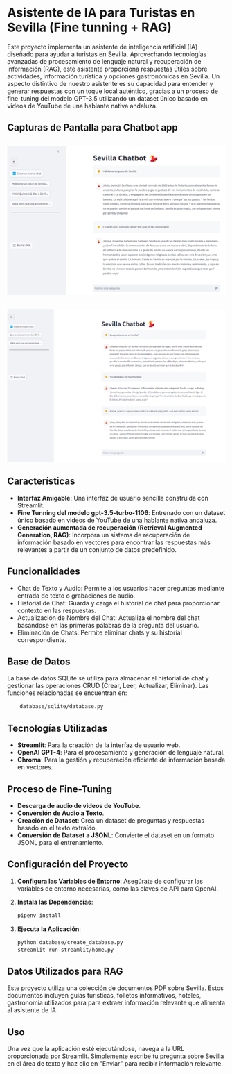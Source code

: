 # Asistente de IA para Turistas en Sevilla (Fine tunning + RAG)

Este proyecto implementa un asistente de inteligencia artificial (IA) diseñado para ayudar a turistas en Sevilla. Aprovechando tecnologías avanzadas de procesamiento de lenguaje natural y recuperación de información (RAG), este asistente proporciona respuestas útiles sobre actividades, información turística y opciones gastronómicas en Sevilla. Un aspecto distintivo de nuestro asistente es su capacidad para entender y generar respuestas con un toque local auténtico, gracias a un proceso de fine-tuning del modelo GPT-3.5 utilizando un dataset único basado en videos de YouTube de una hablante nativa andaluza.


## Capturas de Pantalla para Chatbot app

##
![Chatbot Exmample](images/chatbot1.png)

##
![Chatbot Exmample](images/chatbot2.png)

## Características

- **Interfaz Amigable**: Una interfaz de usuario sencilla construida con Streamlit.
- **Fine Tunning del modelo gpt-3.5-turbo-1106**: Entrenado con un dataset único basado en videos de YouTube de una hablante nativa andaluza.
- **Generación aumentada de recuperación (Retrieval Augmented Generation, RAG)**: Incorpora un sistema de recuperación de información basado en vectores para encontrar las respuestas más relevantes a partir de un conjunto de datos predefinido.

## Funcionalidades
- Chat de Texto y Audio: Permite a los usuarios hacer preguntas mediante entrada de texto o grabaciones de audio.
- Historial de Chat: Guarda y carga el historial de chat para proporcionar contexto en las respuestas.
- Actualización de Nombre del Chat: Actualiza el nombre del chat basándose en las primeras palabras de la pregunta del usuario.
- Eliminación de Chats: Permite eliminar chats y su historial correspondiente.

## Base de Datos
La base de datos SQLite se utiliza para almacenar el historial de chat y gestionar las operaciones CRUD (Crear, Leer, Actualizar, Eliminar).
Las funciones relacionadas se encuentran en:
```bash
    database/sqlite/database.py
```


## Tecnologías Utilizadas

- **Streamlit**: Para la creación de la interfaz de usuario web.
- **OpenAI GPT-4**: Para el procesamiento y generación de lenguaje natural.
- **Chroma**: Para la gestión y recuperación eficiente de información basada en vectores.


## Proceso de Fine-Tuning
- **Descarga de audio de videos de YouTube**.
- **Conversión de Audio a Texto**.
- **Creación de Dataset**: Crea un dataset de preguntas y respuestas basado en el texto extraído.
- **Conversión de Dataset a JSONL**: Convierte el dataset en un formato JSONL para el entrenamiento.



## Configuración del Proyecto

1. **Configura las Variables de Entorno**:
Asegúrate de configurar las variables de entorno necesarias, como las claves de API para OpenAI.

2. **Instala las Dependencias**:
    ```bash
    pipenv install
    ```

3. **Ejecuta la Aplicación**:
    ```bash
    python database/create_database.py
    streamlit run streamlit/home.py
    ```

## Datos Utilizados para RAG
Este proyecto utiliza una colección de documentos PDF sobre Sevilla. Estos documentos incluyen guías turísticas, folletos informativos, hoteles, gastronomía utilizados para para extraer información relevante que alimenta al asistente de IA.


## Uso
Una vez que la aplicación esté ejecutándose, navega a la URL proporcionada por Streamlit. Simplemente escribe tu pregunta sobre Sevilla en el área de texto y haz clic en "Enviar" para recibir información relevante.